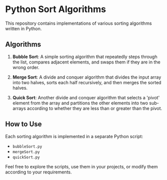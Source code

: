 # Python Sort Algorithms
This repository contains implementations of various sorting algorithms written in Python.

## Algorithms

1. **Bubble Sort**: A simple sorting algorithm that repeatedly steps through the list, compares adjacent elements, and swaps them if they are in the wrong order.

2. **Merge Sort**: A divide and conquer algorithm that divides the input array into two halves, sorts each half recursively, and then merges the sorted halves.

3. **Quick Sort**: Another divide and conquer algorithm that selects a 'pivot' element from the array and partitions the other elements into two sub-arrays according to whether they are less than or greater than the pivot.

## How to Use

Each sorting algorithm is implemented in a separate Python script:

- `bubbleSort.py`
- `mergeSort.py`
- `quickSort.py`

Feel free to explore the scripts, use them in your projects, or modify them according to your requirements.
